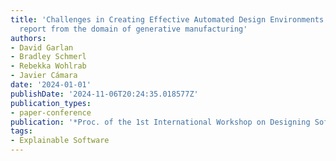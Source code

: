 ```yaml
---
title: 'Challenges in Creating Effective Automated Design Environments: An experience
  report from the domain of generative manufacturing'
authors:
- David Garlan
- Bradley Schmerl
- Rebekka Wohlrab
- Javier Cámara
date: '2024-01-01'
publishDate: '2024-11-06T20:24:35.018577Z'
publication_types:
- paper-conference
publication: '*Proc. of the 1st International Workshop on Designing Software*'
tags:
- Explainable Software
---
```


